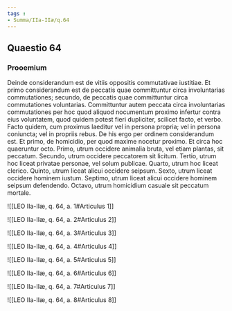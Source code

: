 ```yaml
---
tags : 
- Summa/IIa-IIæ/q.64
---
```


## Quaestio 64

### Prooemium

Deinde considerandum est de vitiis oppositis commutativae iustitiae. Et primo considerandum est de peccatis quae committuntur circa involuntarias commutationes; secundo, de peccatis quae committuntur circa commutationes voluntarias. Committuntur autem peccata circa involuntarias commutationes per hoc quod aliquod nocumentum proximo infertur contra eius voluntatem, quod quidem potest fieri dupliciter, scilicet facto, et verbo. Facto quidem, cum proximus laeditur vel in persona propria; vel in persona coniuncta; vel in propriis rebus. De his ergo per ordinem considerandum est. Et primo, de homicidio, per quod maxime nocetur proximo. Et circa hoc quaeruntur octo. Primo, utrum occidere animalia bruta, vel etiam plantas, sit peccatum. Secundo, utrum occidere peccatorem sit licitum. Tertio, utrum hoc liceat privatae personae, vel solum publicae. Quarto, utrum hoc liceat clerico. Quinto, utrum liceat alicui occidere seipsum. Sexto, utrum liceat occidere hominem iustum. Septimo, utrum liceat alicui occidere hominem seipsum defendendo. Octavo, utrum homicidium casuale sit peccatum mortale.

![[LEO IIa-IIæ, q. 64, a. 1#Articulus 1]]

![[LEO IIa-IIæ, q. 64, a. 2#Articulus 2]]

![[LEO IIa-IIæ, q. 64, a. 3#Articulus 3]]

![[LEO IIa-IIæ, q. 64, a. 4#Articulus 4]]

![[LEO IIa-IIæ, q. 64, a. 5#Articulus 5]]

![[LEO IIa-IIæ, q. 64, a. 6#Articulus 6]]

![[LEO IIa-IIæ, q. 64, a. 7#Articulus 7]]

![[LEO IIa-IIæ, q. 64, a. 8#Articulus 8]]

